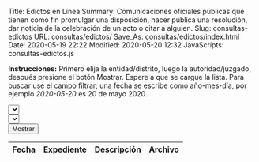 Title: Edictos en Línea
Summary: Comunicaciones oficiales públicas que tienen como fin promulgar una disposición, hacer pública una resolución, dar noticia de la celebración de un acto o citar a alguien.
Slug: consultas-edictos
URL: consultas/edictos/
Save_As: consultas/edictos/index.html
Date: 2020-05-19 22:22
Modified: 2020-05-20 12:32
JavaScripts: consultas-edictos.js


**Instrucciones:** Primero elija la entidad/distrito, luego la autoridad/juzgado, después presione el botón Mostrar. Espere a que se cargue la lista. Para buscar use el campo filtrar; una fecha se escribe como año-mes-día, por ejemplo _2020-05-20_ es 20 de mayo 2020.

<div id="elegirEdictos" class="form-row mb-3">
<div class="col"><select id="distritoSelect"></select></div>
<div class="col"><select id="autoridadSelect"></select></div>
<div class="col"><button id="mostrarButton" type="button" class="btn btn-primary">Mostrar</button></div>
</div>

<table id="listaEdictos" class="table" style="width:100%">
<thead>
<th>Fecha</th>
<th>Expediente</th>
<th>Descripción</th>
<th>Archivo</th>
</thead>
</table>
